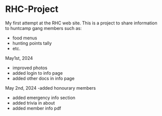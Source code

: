 # RHC-Project
My first attempt at the RHC web site.
This is a project to share information to huntcamp gang members such as:
- food menus
- hunting points tally
- etc.

May1st, 2024
- improved photos
- added login to info page
- added other docs in info page

May 2nd, 2024
-added honourary members
- added emergency info section
- added trivia in about
- added member info pdf
